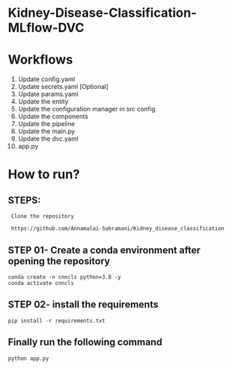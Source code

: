 # Kidney-Disease-Classification-MLflow-DVC

# Workflows
1.  Update config.yaml
2.  Update secrets.yaml [Optional]
3.  Update params.yaml
4.  Update the entity
5.  Update the configuration manager in src config
6.  Update the components
7.  Update the pipeline
8.  Update the main.py
9.  Update the dvc.yaml
10. app.py


# How to run?
## STEPS:
     Clone the repository

     https://github.com/Annamalai-Subramani/Kidney_disease_classification

## STEP 01- Create a conda environment after opening the repository
    conda create -n cnncls python=3.8 -y
    conda activate cnncls
## STEP 02- install the requirements
    pip install -r requirements.txt
## Finally run the following command
    python app.py


